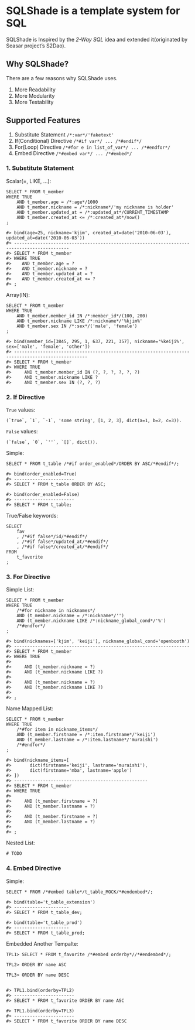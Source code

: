 # SQLShade is a template system for SQL

SQLShade is Inspired by the *2-Way SQL* idea and extended it(originated by Seasar project’s S2Dao).


## Why SQLShade?

There are a few reasons why SQLShade uses.

1. More Readability
2. More Modularity
3. More Testability


## Supported Features

1. Substitute Statement `/*:var*/'faketext'`
2. If(Conditional) Directive `/*#if var*/ ... /*#endif*/`
3. For(Loop) Directive `/*#for e in list_of_var*/ ... /*#endfor*/`
4. Embed Directive `/*#embed var*/ ... /*#embed*/`


### 1. Substitute Statement

Scalar(=, LIKE, ...):

    SELECT * FROM t_member
    WHERE TRUE
        AND t_member.age = /*:age*/1000
        AND t_member.nickname = /*:nickname*/'my nickname is holder'
        AND t_member.updated_at = /*:updated_at*/CURRENT_TIMESTAMP
        AND t_member.created_at <= /*:created_at*/now()
    ;

    #> bind(age=25, nickname='kjim', created_at=date('2010-06-03'), updated_at=date('2010-06-03'))
    #> -------------------------------------------------------------------------------------------
    #> SELECT * FROM t_member
    #> WHERE TRUE
    #>    AND t_member.age = ?
    #>    AND t_member.nickname = ?
    #>    AND t_member.updated_at = ?
    #>    AND t_member.created_at <= ?
    #> ;

Array(IN):

    SELECT * FROM t_member
    WHERE TRUE
        AND t_member.member_id IN /*:member_id*/(100, 200)
        AND t_member.nickname LIKE /*:nickname*/'%kjim%'
        AND t_member.sex IN /*:sex*/('male', 'female')
    ;

    #> bind(member_id=[3845, 295, 1, 637, 221, 357], nickname='%keiji%', sex=['male', 'female', 'other'])
    #> --------------------------------------------------------------------------------------------------
    #> SELECT * FROM t_member
    #> WHERE TRUE
    #>     AND t_member.member_id IN (?, ?, ?, ?, ?, ?)
    #>     AND t_member.nickname LIKE ?
    #>     AND t_member.sex IN (?, ?, ?)



### 2. If Directive

`True` values:

    (`true`, `1`, `-1`, 'some string', [1, 2, 3], dict(a=1, b=2, c=3)).

`False` values:

    (`false`, `0`, `''`, `[]`, dict()).

Simple:

    SELECT * FROM t_table /*#if order_enabled*/ORDER BY ASC/*#endif*/;

    #> bind(order_enabled=True)
    #> -----------------------
    #> SELECT * FROM t_table ORDER BY ASC;

    #> bind(order_enabled=False)
    #> -----------------------
    #> SELECT * FROM t_table;

True/False keywords:

    SELECT
        fav
        , /*#if false*/id/*#endif*/
        , /*#if false*/updated_at/*#endif*/
        , /*#if false*/created_at/*#endif*/
    FROM
        t_favorite
    ;


### 3. For Directive

Simple List:

    SELECT * FROM t_member
    WHERE TRUE
        /*#for nickname in nicknames*/
        AND (t_member.nickname = /*:nickname*/'')
        AND (t_member.nickname LIKE /*:nickname_global_cond*/'%')
        /*#endfor*/
    ;

    #> bind(nicknames=['kjim', 'keiji'], nickname_global_cond='openbooth')
    #> -------------------------------------------------------------------
    #> SELECT * FROM t_member
    #> WHERE TRUE
    #>
    #>     AND (t_member.nickname = ?)
    #>     AND (t_member.nickname LIKE ?)
    #>
    #>     AND (t_member.nickname = ?)
    #>     AND (t_member.nickname LIKE ?)
    #>
    #> ;

Name Mapped List:

    SELECT * FROM t_member
    WHERE TRUE
        /*#for item in nickname_items*/
        AND (t_member.firstname = /*:item.firstname*/'keiji')
        AND (t_member.lastname = /*:item.lastname*/'muraishi')
        /*#endfor*/
    ;

    #> bind(nickname_items=[
    #>       dict(firstname='keiji', lastname='muraishi'),
    #>       dict(firstname='mba', lastname='apple')
    #> ])
    #> ---------------------------------------------------
    #> SELECT * FROM t_member
    #> WHERE TRUE
    #>
    #>     AND (t_member.firstname = ?)
    #>     AND (t_member.lastname = ?)
    #>
    #>     AND (t_member.firstname = ?)
    #>     AND (t_member.lastname = ?)
    #>
    #> ;

Nested List:

    # TODO


### 4. Embed Directive

Simple:

    SELECT * FROM /*#embed table*/t_table_MOCK/*#endembed*/;

    #> bind(table='t_table_extension')
    #> ---------------------
    #> SELECT * FROM t_table_dev;

    #> bind(table='t_table_prod')
    #> ---------------------
    #> SELECT * FROM t_table_prod;

Embedded Another Tempalte:

    TPL1> SELECT * FROM t_favorite /*#embed orderby*//*#endembed*/;

    TPL2> ORDER BY name ASC

    TPL3> ORDER BY name DESC


    #> TPL1.bind(orderby=TPL2)
    #> -----------------------
    #> SELECT * FROM t_favorite ORDER BY name ASC

    #> TPL1.bind(orderby=TPL3)
    #> -----------------------
    #> SELECT * FROM t_favorite ORDER BY name DESC
